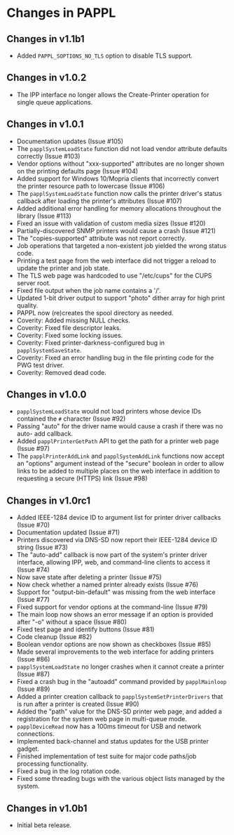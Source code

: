 Changes in PAPPL
================

Changes in v1.1b1
-----------------

- Added `PAPPL_SOPTIONS_NO_TLS` option to disable TLS support.


Changes in v1.0.2
-----------------

- The IPP interface no longer allows the Create-Printer operation for single
  queue applications.


Changes in v1.0.1
-----------------

- Documentation updates (Issue #105)
- The `papplSystemLoadState` function did not load vendor attribute defaults
  correctly (Issue #103)
- Vendor options without "xxx-supported" attributes are no longer shown on the
  printing defaults page (Issue #104)
- Added support for Windows 10/Mopria clients that incorrectly convert the
  printer resource path to lowercase (Issue #106)
- The `papplSystemLoadState` function now calls the printer driver's status
  callback after loading the printer's attributes (Issue #107)
- Added additional error handling for memory allocations throughout the library
  (Issue #113)
- Fixed an issue with validation of custom media sizes (Issue #120)
- Partially-discovered SNMP printers would cause a crash (Issue #121)
- The "copies-supported" attribute was not report correctly.
- Job operations that targeted a non-existent job yielded the wrong status code.
- Printing a test page from the web interface did not trigger a reload to update
  the printer and job state.
- The TLS web page was hardcoded to use "/etc/cups" for the CUPS server root.
- Fixed file output when the job name contains a '/'.
- Updated 1-bit driver output to support "photo" dither array for high print
  quality.
- PAPPL now (re)creates the spool directory as needed.
- Coverity: Added missing NULL checks.
- Coverity: Fixed file descriptor leaks.
- Coverity: Fixed some locking issues.
- Coverity: Fixed printer-darkness-configured bug in `papplSystemSaveState`.
- Coverity: Fixed an error handling bug in the file printing code for the PWG
  test driver.
- Coverity: Removed dead code.


Changes in v1.0.0
-----------------

- `papplSystemLoadState` would not load printers whose device IDs contained the
  `#` character (Issue #92)
- Passing "auto" for the driver name would cause a crash if there was no auto-
  add callback.
- Added `papplPrinterGetPath` API to get the path for a printer web page
  (Issue #97)
- The `papplPrinterAddLink` and `papplSystemAddLink` functions now accept an
  "options" argument instead of the "secure" boolean in order to allow links to
  be added to multiple places on the web interface in addition to requesting a
  secure (HTTPS) link (Issue #98)


Changes in v1.0rc1
------------------

- Added IEEE-1284 device ID to argument list for printer driver callbacks
  (Issue #70)
- Documentation updated (Issue #71)
- Printers discovered via DNS-SD now report their IEEE-1284 device ID string
  (Issue #73)
- The "auto-add" callback is now part of the system's printer driver interface,
  allowing IPP, web, and command-line clients to access it (Issue #74)
- Now save state after deleting a printer (Issue #75)
- Now check whether a named printer already exists (Issue #76)
- Support for "output-bin-default" was missing from the web interface
  (Issue #77)
- Fixed support for vendor options at the command-line (Issue #79)
- The main loop now shows an error message if an option is provided after "-o"
  without a space (Issue #80)
- Fixed test page and identify buttons (Issue #81)
- Code cleanup (Issue #82)
- Boolean vendor options are now shown as checkboxes (Issue #85)
- Made several improvements to the web interface for adding printers (Issue #86)
- `papplSystemLoadState` no longer crashes when it cannot create a printer
  (Issue #87)
- Fixed a crash bug in the "autoadd" command provided by `papplMainloop`
  (Issue #89)
- Added a printer creation callback to `papplSystemSetPrinterDrivers` that is
  run after a printer is created (Issue #90)
- Added the "path" value for the DNS-SD printer web page, and added a
  registration for the system web page in multi-queue mode.
- `papplDeviceRead` now has a 100ms timeout for USB and network connections.
- Implemented back-channel and status updates for the USB printer gadget.
- Finished implementation of test suite for major code paths/job processing
  functionality.
- Fixed a bug in the log rotation code.
- Fixed some threading bugs with the various object lists managed by the
  system.


Changes in v1.0b1
-----------------

- Initial beta release.
